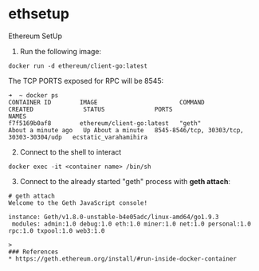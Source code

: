 # ethsetup
Ethereum SetUp

1. Run the following image:
```
docker run -d ethereum/client-go:latest
```

The TCP PORTS exposed for RPC will be 8545:

```
➜  ~ docker ps
CONTAINER ID        IMAGE                       COMMAND             CREATED              STATUS              PORTS                                       NAMES
f7f5169b0af8        ethereum/client-go:latest   "geth"              About a minute ago   Up About a minute   8545-8546/tcp, 30303/tcp, 30303-30304/udp   ecstatic_varahamihira
```

2. Connect to the shell to interact

```
docker exec -it <container name> /bin/sh
```

3. Connect to the already started "geth" process with **geth attach**:
```
# geth attach
Welcome to the Geth JavaScript console!

instance: Geth/v1.8.0-unstable-b4e05adc/linux-amd64/go1.9.3
 modules: admin:1.0 debug:1.0 eth:1.0 miner:1.0 net:1.0 personal:1.0 rpc:1.0 txpool:1.0 web3:1.0

>
### References
* https://geth.ethereum.org/install/#run-inside-docker-container
